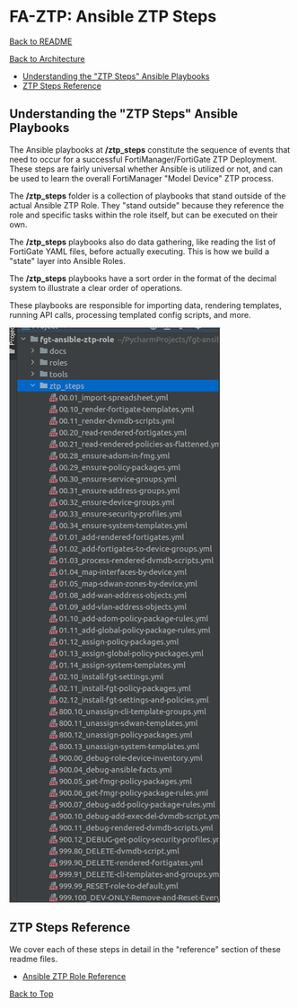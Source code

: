 # FA-ZTP: Ansible ZTP Steps 

[Back to README](../../README.md#table-of-contents)

[Back to Architecture](ARCHITECTURE.md)


* [Understanding the "ZTP Steps" Ansible Playbooks](#understanding-the-ztp-steps-ansible-playbooks)
* [ZTP Steps Reference](#ztp-steps-reference)

## Understanding the "ZTP Steps" Ansible Playbooks

The Ansible playbooks at **/ztp_steps** constitute the sequence of events that need to occur for a successful FortiManager/FortiGate ZTP Deployment. 
These steps are fairly universal whether Ansible is utilized or not, and can be used to learn the overall FortiManager "Model Device" ZTP process.

The **/ztp_steps** folder is a collection of playbooks that stand outside of the actual Ansible ZTP Role. They "stand outside" because they reference the role
and specific tasks within the role itself, but can be executed on their own. 

The **/ztp_steps** playbooks also do data gathering, like reading the list of FortiGate YAML files, before actually executing. This is how we build a "state" layer into Ansible Roles.

The **/ztp_steps** playbooks have a sort order in the format of the decimal system to illustrate a clear order of operations.

These playbooks are responsible for importing data, rendering templates, running API calls, processing templated config scripts, and more.

![](../images/ztp_steps_folder.png)

## ZTP Steps Reference

We cover each of these steps in detail in the "reference" section of these readme files.

* [Ansible ZTP Role Reference](../reference/REFERENCE.md)


[Back to Top](#table-of-contents)